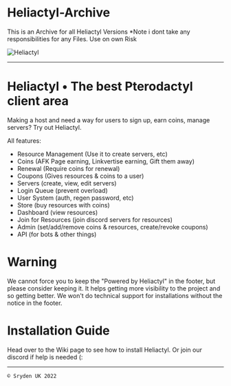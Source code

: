 # Heliactyl-Archive
This is an Archive for all Heliactyl Versions *Note i dont take any responsibilities for any Files. Use on own Risk 

![Heliactyl](https://cdn.discordapp.com/attachments/881207010417315861/949706607497977976/heliactyl.png)

<hr>

# Heliactyl • The best Pterodactyl client area
Making a host and need a way for users to sign up, earn coins, manage servers? Try out Heliactyl.

All features:
- Resource Management (Use it to create servers, etc)
- Coins (AFK Page earning, Linkvertise earning, Gift them away)
- Renewal (Require coins for renewal)
- Coupons (Gives resources & coins to a user)
- Servers (create, view, edit servers)
- Login Queue (prevent overload)
- User System (auth, regen password, etc)
- Store (buy resources with coins)
- Dashboard (view resources)
- Join for Resources (join discord servers for resources)
- Admin (set/add/remove coins & resources, create/revoke coupons)
- API (for bots & other things)

# Warning

We cannot force you to keep the "Powered by Heliactyl" in the footer, but please consider keeping it. It helps getting more visibility to the project and so getting better. We won't do technical support for installations without the notice in the footer.

# Installation Guide

Head over to the Wiki page to see how to install Heliactyl.
Or join our discord if help is needed (:

<hr>

<code>© Sryden UK 2022</code>
